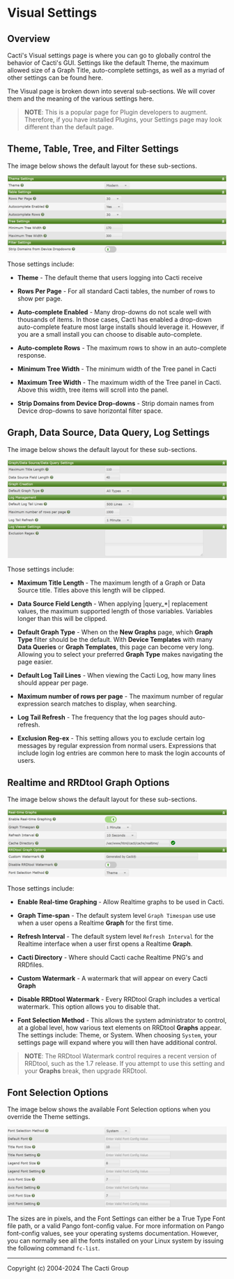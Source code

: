 # Visual Settings

## Overview

Cacti's Visual settings page is where you can go to globally control the
behavior of Cacti's GUI. Settings like the default Theme, the maximum allowed
size of a Graph Title, auto-complete settings, as well as a myriad of other
settings can be found here.

The Visual page is broken down into several sub-sections. We will cover them and
the meaning of the various settings here.

> **NOTE**: This is a popular page for Plugin developers to augment. Therefore,
> if you have installed Plugins, your Settings page may look different than the
> default page.

## Theme, Table, Tree, and Filter Settings

The image below shows the default layout for these sub-sections.

![Settings Visual Theme, Table, Tree and Filter](images/settings-visual-1.png)

Those settings include:

- **Theme** - The default theme that users logging into Cacti receive

- **Rows Per Page** - For all standard Cacti tables, the number of rows to show
  per page.

- **Auto-complete Enabled** - Many drop-downs do not scale well with thousands
  of items. In those cases, Cacti has enabled a drop-down auto-complete feature
  most large installs should leverage it. However, if you are a small install
  you can choose to disable auto-complete.

- **Auto-complete Rows** - The maximum rows to show in an auto-complete
  response.

- **Minimum Tree Width** - The minimum width of the Tree panel in Cacti

- **Maximum Tree Width** - The maximum width of the Tree panel in Cacti. Above
  this width, tree items will scroll into the panel.

- **Strip Domains from Device Drop-downs** - Strip domain names from Device
  drop-downs to save horizontal filter space.

## Graph, Data Source, Data Query, Log Settings

The image below shows the default layout for these sub-sections.

![Graph, Data Source, Data Query, Log Settings](images/settings-visual-2.png)

Those settings include:

- **Maximum Title Length** - The maximum length of a Graph or Data Source title.
  Titles above this length will be clipped.

- **Data Source Field Length** - When applying |query\_\*| replacement values,
  the maximum supported length of those variables. Variables longer than this
  will be clipped.

- **Default Graph Type** - When on the **New Graphs** page, which **Graph Type**
  filter should be the default. With **Device Templates** with many **Data
  Queries** or **Graph Templates**, this page can become very long. Allowing you
  to select your preferred **Graph Type** makes navigating the page easier.

- **Default Log Tail Lines** - When viewing the Cacti Log, how many lines should
  appear per page.

- **Maximum number of rows per page** - The maximum number of regular expression
  search matches to display, when searching.

- **Log Tail Refresh** - The frequency that the log pages should auto-refresh.

- **Exclusion Reg-ex** - This setting allows you to exclude certain log messages
  by regular expression from normal users. Expressions that include login log
  entries are common here to mask the login accounts of users.

## Realtime and RRDtool Graph Options

The image below shows the default layout for these sub-sections.

![Realtime and RRDtool Graph Options](images/settings-visual-3.png)

Those settings include:

- **Enable Real-time Graphing** - Allow Realtime graphs to be used in Cacti.

- **Graph Time-span** - The default system level `Graph Timespan` use use when a
  user opens a Realtime **Graph** for the first time.

- **Refresh Interval** - The default system level `Refresh Interval` for the
  Realtime interface when a user first opens a Realtime **Graph**.

- **Cacti Directory** - Where should Cacti cache Realtime PNG's and RRDfiles.

- **Custom Watermark** - A watermark that will appear on every Cacti **Graph**

- **Disable RRDtool Watermark** - Every RRDtool Graph includes a vertical
  watermark. This option allows you to disable that.

- **Font Selection Method** - This allows the system administrator to control,
  at a global level, how various text elements on RRDtool **Graphs** appear. The
  settings include: Theme, or System. When choosing `System`, your settings page
  will expand where you will then have additional control.

> **NOTE**: The RRDtool Watermark control requires a recent version of RRDtool,
> such as the 1.7 release. If you attempt to use this setting and your
> **Graphs** break, then upgrade RRDtool.

## Font Selection Options

The image below shows the available Font Selection options when you override the
Theme settings.

![Font Selection Options](images/settings-visual-4.png)

The sizes are in pixels, and the Font Settings can either be a True Type Font
file path, or a valid Pango font-config value. For more information on Pango
font-config values, see your operating systems documentation. However, you can
normally see all the fonts installed on your Linux system by issuing the
following command `fc-list`.

---

Copyright (c) 2004-2024 The Cacti Group
